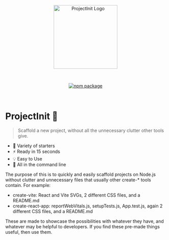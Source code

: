 <p align="center">
  <a href="https://projectinit.0boris.tech" target="_blank" rel="noopener noreferrer">
    <img width="200" src="https://0boris.tech/projectinit.svg" alt="ProjectInit Logo">
  </a>
</p>
<br/>
<p align="center">
  <a href="https://npmjs.com/package/projectinit"><img src="https://img.shields.io/npm/v/projectinit.svg" alt="npm package"></a><br/>
</p>
<br/>

# ProjectInit 🎈
> Scaffold a new project, without all the unnecessary clutter other tools give.

- 🎨 Variety of starters
- ⚡ Ready in 15 seconds
- 💡 Easy to Use
- 🔧 All in the command line

The purpose of this is to quickly and easily scaffold projects on Node.js without clutter and unnecessary files that usually other create-* tools contain. For example:
- create-vite: React and Vite SVGs, 2 different CSS files, and a README.md
- create-react-app: reportWebVitals.js, setupTests.js, App.test.js, again 2 different CSS files, and a README.md

These are made to showcase the possibilities with whatever they have, and whatever may be helpful to developers. If you find these pre-made things useful, then use them.
